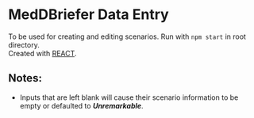 # MedDBriefer Data Entry
To be used for creating and editing scenarios.
Run with `npm start` in root directory.  
Created with [REACT](https://reactjs.org/).

## Notes:
- Inputs that are left blank will cause their scenario information to be empty or defaulted to ***Unremarkable***.